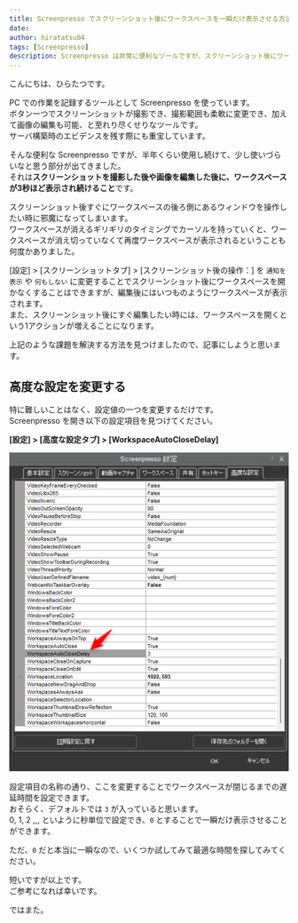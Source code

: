 ```yaml
---
title: Screenpresso でスクリーンショット後にワークスペースを一瞬だけ表示させる方法
date: 
author: hiratatsu04
tags: [Screenpresso]
description: Screenpresso は非常に便利なツールですが、スクリーンショット後にワークスペースが邪魔になってしまうときがあります。この記事ではワークスペースを一瞬だけ表示させる方法について記載します。
---
```


こんにちは、ひらたつです。

PC での作業を記録するツールとして Screenpresso を使っています。  
ボタン一つでスクリーンショットが撮影でき、撮影範囲も柔軟に変更でき、加えて画像の編集も可能、と至れり尽くせりなツールです。  
サーバ構築時のエビデンスを残す際にも重宝しています。  

そんな便利な Screenpresso ですが、半年くらい使用し続けて、少し使いづらいなと思う部分が出てきました。  
それは**スクリーンショットを撮影した後や画像を編集した後に、ワークスペースが3秒ほど表示され続けること**です。

スクリーンショット後すぐにワークスペースの後ろ側にあるウィンドウを操作したい時に邪魔になってしまいます。  
ワークスペースが消えるギリギリのタイミングでカーソルを持っていくと、ワークスペースが消え切っていなくて再度ワークスペースが表示されるということも何度かありました。

[設定] > [スクリーンショットタブ] > [スクリーンショット後の操作：] を `通知を表示` や `何もしない` に変更することでスクリーンショット後にワークスペースを開かなくすることはできますが、編集後にはいつものようにワークスペースが表示されます。  
また、スクリーンショット後にすぐ編集したい時には、ワークスペースを開くという1アクションが増えることになります。

上記のような課題を解決する方法を見つけましたので、記事にしようと思います。

## 高度な設定を変更する

特に難しいことはなく、設定値の一つを変更するだけです。  
Screenpresso を開き以下の設定項目を見つけてください。  

**[設定] > [高度な設定タブ] > [WorkspaceAutoCloseDelay]**

![高度な設定](images/workspaceautoclosedelay.png)

設定項目の名称の通り、ここを変更することでワークスペースが閉じるまでの遅延時間を設定できます。  
おそらく、デフォルトでは `3` が入っていると思います。  
0, 1, 2 ,,, といように秒単位で設定でき、`0` とすることで一瞬だけ表示させることができます。

ただ、`0` だと本当に一瞬なので、いくつか試してみて最適な時間を探してみてください。

短いですが以上です。  
ご参考になれば幸いです。

ではまた。
